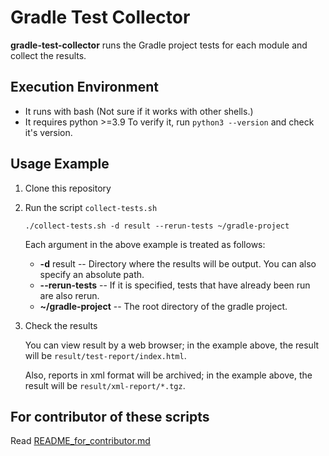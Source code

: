 # Gradle Test Collector

**gradle-test-collector** runs the Gradle project tests for each module and collect the results.


## Execution Environment

- It runs with bash (Not sure if it works with other shells.)
- It requires python >=3.9
    To verify it, run `python3 --version` and check it's version.


## Usage Example

1. Clone this repository

1. Run the script `collect-tests.sh`

    ```shell
    ./collect-tests.sh -d result --rerun-tests ~/gradle-project
    ```

    Each argument in the above example is treated as follows:
    - **-d** result -- Directory where the results will be output. You can also specify an absolute path.
    - **--rerun-tests** -- If it is specified, tests that have already been run are also rerun.
    - **~/gradle-project** -- The root directory of the gradle project.

1. Check the results

    You can view result by a web browser; in the example above, the result will be `result/test-report/index.html`.

    Also, reports in xml format will be archived; in the example above, the result will be `result/xml-report/*.tgz`.


## For contributor of these scripts

Read [README_for_contributor.md](./README_for_contributor.md)